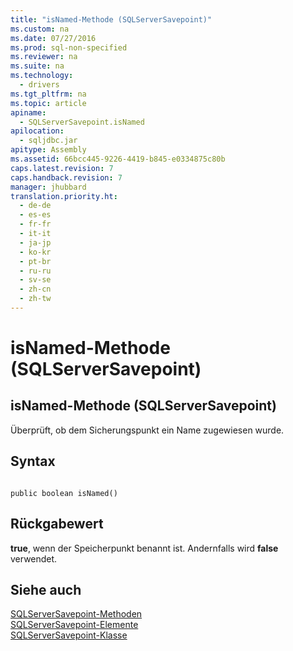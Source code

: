 ```yaml
---
title: "isNamed-Methode (SQLServerSavepoint)"
ms.custom: na
ms.date: 07/27/2016
ms.prod: sql-non-specified
ms.reviewer: na
ms.suite: na
ms.technology: 
  - drivers
ms.tgt_pltfrm: na
ms.topic: article
apiname: 
  - SQLServerSavepoint.isNamed
apilocation: 
  - sqljdbc.jar
apitype: Assembly
ms.assetid: 66bcc445-9226-4419-b845-e0334875c80b
caps.latest.revision: 7
caps.handback.revision: 7
manager: jhubbard
translation.priority.ht: 
  - de-de
  - es-es
  - fr-fr
  - it-it
  - ja-jp
  - ko-kr
  - pt-br
  - ru-ru
  - sv-se
  - zh-cn
  - zh-tw
---
```

# isNamed-Methode (SQLServerSavepoint)
    
## isNamed\-Methode \(SQLServerSavepoint\)  
 Überprüft, ob dem Sicherungspunkt ein Name zugewiesen wurde.  
  
## Syntax  
  
```  
  
public boolean isNamed()  
```  
  
## Rückgabewert  
 **true**, wenn der Speicherpunkt benannt ist. Andernfalls wird **false** verwendet.  
  
## Siehe auch  
 [SQLServerSavepoint-Methoden](../content/SQLServerSavepoint-Methods.md)   
 [SQLServerSavepoint-Elemente](../content/SQLServerSavepoint-Members.md)   
 [SQLServerSavepoint-Klasse](../content/SQLServerSavepoint-Class.md)  
  
  
